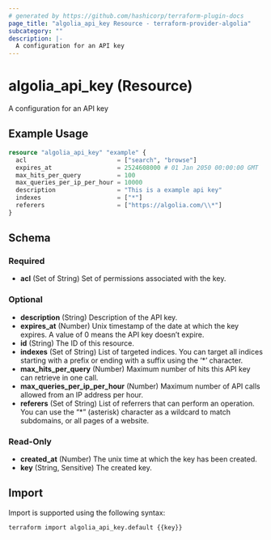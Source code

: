 ```yaml
---
# generated by https://github.com/hashicorp/terraform-plugin-docs
page_title: "algolia_api_key Resource - terraform-provider-algolia"
subcategory: ""
description: |-
  A configuration for an API key
---
```


# algolia_api_key (Resource)

A configuration for an API key

## Example Usage

```terraform
resource "algolia_api_key" "example" {
  acl                         = ["search", "browse"]
  expires_at                  = 2524608000 # 01 Jan 2050 00:00:00 GMT
  max_hits_per_query          = 100
  max_queries_per_ip_per_hour = 10000
  description                 = "This is a example api key"
  indexes                     = ["*"]
  referers                    = ["https://algolia.com/\\*"]
}
```

<!-- schema generated by tfplugindocs -->
## Schema

### Required

- **acl** (Set of String) Set of permissions associated with the key.

### Optional

- **description** (String) Description of the API key.
- **expires_at** (Number) Unix timestamp of the date at which the key expires. A value of 0 means the API key doesn’t expire.
- **id** (String) The ID of this resource.
- **indexes** (Set of String) List of targeted indices. You can target all indices starting with a prefix or ending with a suffix using the ‘*’ character.
- **max_hits_per_query** (Number) Maximum number of hits this API key can retrieve in one call.
- **max_queries_per_ip_per_hour** (Number) Maximum number of API calls allowed from an IP address per hour.
- **referers** (Set of String) List of referrers that can perform an operation. You can use the “*” (asterisk) character as a wildcard to match subdomains, or all pages of a website.

### Read-Only

- **created_at** (Number) The unix time at which the key has been created.
- **key** (String, Sensitive) The created key.

## Import

Import is supported using the following syntax:

```shell
terraform import algolia_api_key.default {{key}}
```
